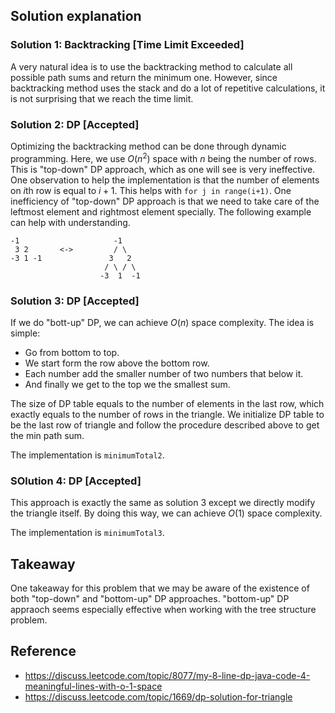 ## Solution explanation

### Solution 1: Backtracking [Time Limit Exceeded]

A very natural idea is to use the backtracking method to calculate all possible path sums and return
the minimum one. However, since backtracking method uses the stack and do a lot of repetitive calculations,
it is not surprising that we reach the time limit.

### Solution 2: DP [Accepted]

Optimizing the backtracking method can be done through dynamic programming. Here, we use $O(n^2)$ space with
$n$ being the number of rows. This is "top-down" DP approach, which as one will see is very ineffective.
One observation to help the implementation is that the number of elements on $i$th row is equal to $i+1$.
This helps with `for j in range(i+1)`. One inefficiency of "top-down" DP approach is that we need to
take care of the leftmost element and rightmost element specially. The following example can help with
understanding.

```
-1                     -1    
 3 2       <->         / \
-3 1 -1               3   2
                     / \ / \
                    -3  1  -1
```


### Solution 3: DP [Accepted]

If we do "bott-up" DP, we can achieve $O(n)$ space complexity. The idea is simple:

- Go from bottom to top.
- We start form the row above the bottom row.
- Each number add the smaller number of two numbers that below it.
- And finally we get to the top we the smallest sum.

The size of DP table equals to the number of elements in the last row, which exactly equals to the
number of rows in the triangle. We initialize DP table to be the last row of triangle and follow
the procedure described above to get the min path sum.

The implementation is `minimumTotal2`.

### SOlution 4: DP [Accepted]

This approach is exactly the same as solution 3 except we directly modify the triangle itself.
By doing this way, we can achieve $O(1)$ space complexity.

The implementation is `minimumTotal3`.

## Takeaway

One takeaway for this problem that we may be aware of the existence of both
"top-down" and "bottom-up" DP approaches. "bottom-up" DP appraoch seems especially
effective when working with the tree structure problem.

## Reference

- https://discuss.leetcode.com/topic/8077/my-8-line-dp-java-code-4-meaningful-lines-with-o-1-space
- https://discuss.leetcode.com/topic/1669/dp-solution-for-triangle
